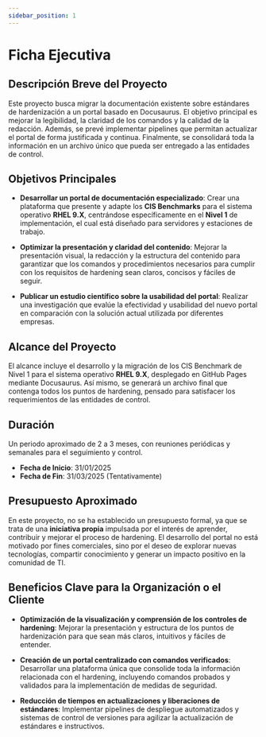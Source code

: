 ```yaml
---
sidebar_position: 1
---
```


# Ficha Ejecutiva

## Descripción Breve del Proyecto

Este proyecto busca migrar la documentación existente sobre estándares de hardenización a un portal basado en Docusaurus. El objetivo principal es mejorar la legibilidad, la claridad de los comandos y la calidad de la redacción. Además, se prevé implementar pipelines que permitan actualizar el portal de forma justificada y continua. Finalmente, se consolidará toda la información en un archivo único que pueda ser entregado a las entidades de control.

## Objetivos Principales

- **Desarrollar un portal de documentación especializado**: Crear una plataforma que presente y adapte los **CIS Benchmarks** para el sistema operativo **RHEL 9.X**, centrándose específicamente en el **Nivel 1** de implementación, el cual está diseñado para servidores y estaciones de trabajo.

- **Optimizar la presentación y claridad del contenido**: Mejorar la presentación visual, la redacción y la estructura del contenido para garantizar que los comandos y procedimientos necesarios para cumplir con los requisitos de hardening sean claros, concisos y fáciles de seguir.

- **Publicar un estudio científico sobre la usabilidad del portal**: Realizar una investigación que evalúe la efectividad y usabilidad del nuevo portal en comparación con la solución actual utilizada por diferentes empresas.

## Alcance del Proyecto

El alcance incluye el desarrollo y la migración de los CIS Benchmark de Nivel 1 para el sistema operativo **RHEL 9.X**, desplegado en GitHub Pages mediante Docusaurus. Así mismo, se generará un archivo final que contenga todos los puntos de hardening, pensado para satisfacer los requerimientos de las entidades de control.

## Duración

Un periodo aproximado de 2 a 3 meses, con reuniones periódicas y semanales para el seguimiento y control.

* **Fecha de Inicio**: 31/01/2025
* **Fecha de Fin**: 31/03/2025 (Tentativamente)

## Presupuesto Aproximado

En este proyecto, no se ha establecido un presupuesto formal, ya que se trata de una **iniciativa propia** impulsada por el interés de aprender, contribuir y mejorar el proceso de hardening. El desarrollo del portal no está motivado por fines comerciales, sino por el deseo de explorar nuevas tecnologías, compartir conocimiento y generar un impacto positivo en la comunidad de TI.

## Beneficios Clave para la Organización o el Cliente

- **Optimización de la visualización y comprensión de los controles de hardening**: Mejorar la presentación y estructura de los puntos de hardenización para que sean más claros, intuitivos y fáciles de entender.

- **Creación de un portal centralizado con comandos verificados**: Desarrollar una plataforma única que consolide toda la información relacionada con el hardening, incluyendo comandos probados y validados para la implementación de medidas de seguridad.

- **Reducción de tiempos en actualizaciones y liberaciones de estándares**: Implementar pipelines de despliegue automatizados y sistemas de control de versiones para agilizar la actualización de estándares e instructivos.
